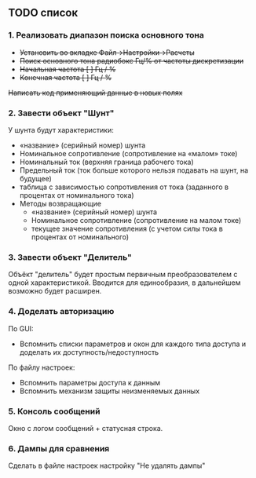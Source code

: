 ## TODO список

### 1. Реализовать диапазон поиска основного тона
* <s>Установить во вкладке Файл->Настройки->Расчеты</s>
* <s>Поиск основного тона		радиобокс 	Гц/% от частоты дискретизации</s>
* <s>Начальная частота   	[      ] Гц / %</s>
* <s>Конечная частота     	[      ] Гц	 / %</s>

<s>Написать код применяющий данные в новых полях</s>

### 2. Завести объект "Шунт"
У шунта будут характеристики:
* «название» (серийный номер) шунта
* Номинальное сопротивление (сопротивление на «малом» токе)
* Номинальный ток (верхняя граница рабочего  тока)
* Предельный ток (ток больше которого нельзя подавать на шунт, на будущее)
* таблица с зависимостью сопротивления от тока (заданного в процентах от номинального тока)
* Методы возвращающие
  * «название» (серийный номер) шунта
  * Номинальное сопротивление (сопротивление на малом токе)
  * текущее значение сопротивления (с учетом силы тока в процентах от номинального)

### 3. Завести объект "Делитель"
Объёкт "делитель" будет простым первичным преобразователем с одной характеристикой. Вводится для единообразия, в дальнейшем возможно будет расширен.

### 4. Доделать авторизацию
По GUI:
* Вспомнить списки параметров и окон для каждого типа доступа и доделать их доступность/недоступность

По файлу настроек:
* Вспомнить параметры доступа к данным
* Вспомнить механизм защиты неизменяемых данных

### 5. Консоль сообщений
Окно с логом сообщений + статусная строка.

### 6. Дампы для сравнения
Сделать в файле настроек настройку "Не удалять дампы"


